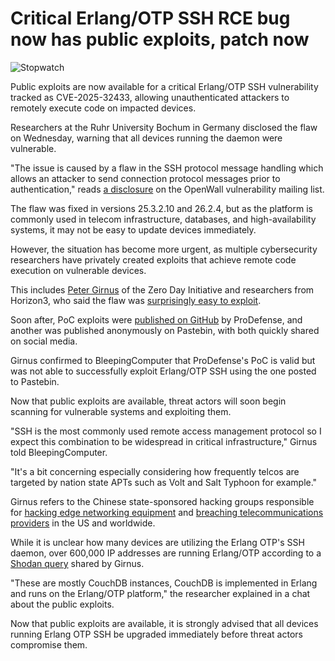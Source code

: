 # Critical Erlang/OTP SSH RCE bug now has public exploits, patch now

![Stopwatch](https://www.bleepstatic.com/content/hl-images/2022/10/12/time__clock_attack_red.jpg)

Public exploits are now available for a critical Erlang/OTP SSH vulnerability tracked as CVE-2025-32433, allowing unauthenticated attackers to remotely execute code on impacted devices.

Researchers at the Ruhr University Bochum in Germany disclosed the flaw on Wednesday, warning that all devices running the daemon were vulnerable.

"The issue is caused by a flaw in the SSH protocol message handling which allows an attacker to send connection protocol messages prior to authentication," reads [a disclosure](https://www.openwall.com/lists/oss-security/2025/04/16/2) on the OpenWall vulnerability mailing list.

The flaw was fixed in versions 25.3.2.10 and 26.2.4, but as the platform is commonly used in telecom infrastructure, databases, and high-availability systems, it may not be easy to update devices immediately.

However, the situation has become more urgent, as multiple cybersecurity researchers have privately created exploits that achieve remote code execution on vulnerable devices.

This includes [Peter Girnus](https://x.com/gothburz/status/1913023970355331445) of the Zero Day Initiative and researchers from Horizon3, who said the flaw was [surprisingly easy to exploit](http://x.com/Horizon3Attack/status/1912945580902334793).

Soon after, PoC exploits were [published on GitHub](https://github.com/ProDefense/CVE-2025-32433) by ProDefense, and another was published anonymously on Pastebin, with both quickly shared on social media.

Girnus confirmed to BleepingComputer that ProDefense's PoC is valid but was not able to successfully exploit Erlang/OTP SSH using the one posted to Pastebin.

Now that public exploits are available, threat actors will soon begin scanning for vulnerable systems and exploiting them.

"SSH is the most commonly used remote access management protocol so I expect this combination to be widespread in critical infrastructure," Girnus told BleepingComputer.

"It's a bit concerning especially considering how frequently telcos are targeted by nation state APTs such as Volt and Salt Typhoon for example."

Girnus refers to the Chinese state-sponsored hacking groups responsible for [hacking edge networking equipment](https://www.bleepingcomputer.com/news/security/cisa-vendors-must-secure-soho-routers-against-volt-typhoon-attacks/) and [breaching telecommunications providers](https://www.bleepingcomputer.com/news/security/chinese-hackers-breach-more-us-telecoms-via-unpatched-cisco-routers/) in the US and worldwide.

While it is unclear how many devices are utilizing the Erlang OTP's SSH daemon, over 600,000 IP addresses are running Erlang/OTP according to a [Shodan query](https://www.shodan.io/search?query=%22Erlang%2FOTP%22) shared by Girnus.

"These are mostly CouchDB instances, CouchDB is implemented in Erlang and runs on the Erlang/OTP platform," the researcher explained in a chat about the public exploits.

Now that public exploits are available, it is strongly advised that all devices running Erlang OTP SSH be upgraded immediately before threat actors compromise them.